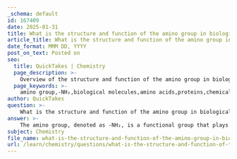 ```yaml
---
_schema: default
id: 167409
date: 2025-01-31
title: What is the structure and function of the amino group in biological molecules?
article_title: What is the structure and function of the amino group in biological molecules?
date_format: MMM DD, YYYY
post_on_text: Posted on
seo:
  title: QuickTakes | Chemistry
  page_description: >-
    Overview of the structure and function of the amino group in biological molecules, including its role in amino acids and proteins and its influence on solubility, reactivity, and biological processes.
  page_keywords: >-
    amino group,-NH₂,biological molecules,amino acids,proteins,chemical composition,hydrophilic,basicity,protein structure,peptide bonds,buffering capacity,biological processes
author: QuickTakes
question: >-
    What is the structure and function of the amino group in biological molecules?
answer: >-
    The amino group, denoted as -NH₂, is a functional group that plays a crucial role in the structure and function of biological molecules, particularly amino acids and proteins. Here’s a detailed overview of its structure and function:\n\n### Structure of the Amino Group\n- **Chemical Composition**: The amino group consists of one nitrogen atom (N) bonded to two hydrogen atoms (H). This gives it the formula -NH₂.\n- **Basic Nature**: The nitrogen atom has a lone pair of electrons, allowing it to act as a base by accepting a proton (H⁺), which can contribute to the basicity of amino acids.\n\n### Function of the Amino Group in Biological Molecules\n1. **Role in Amino Acids**:\n   - Amino acids, the building blocks of proteins, contain an amino group, a carboxyl group (-COOH), and a variable side chain (R group). The presence of the amino group is essential for classifying these molecules as amino acids.\n   - The amino group contributes to the overall polarity of amino acids, making them hydrophilic (water-attracting). This property is crucial for their solubility in biological fluids and their interactions with other molecules, including enzymes and substrates.\n\n2. **Influence on Protein Structure**:\n   - The amino group affects the chemical properties of amino acids, influencing how they interact with one another. These interactions are vital for the folding and stability of proteins. The specific arrangement of amino acids, determined by their side chains and functional groups, dictates the protein's three-dimensional structure and function.\n   - The amino group also plays a role in forming peptide bonds during protein synthesis, linking amino acids together to form polypeptides.\n\n3. **Buffering Capacity**:\n   - Amino groups contribute to the buffering capacity in biological systems, helping to maintain pH homeostasis by reversibly binding and releasing protons. This is particularly important in maintaining the proper functioning of enzymes and other biological processes.\n\n4. **Biological Processes**:\n   - Amino groups are essential components of neurotransmitters and other biologically active molecules, playing critical roles in various biological processes, including signal transduction and metabolic pathways.\n\n### Summary\nIn summary, the amino group is a fundamental component of amino acids, influencing their solubility, reactivity, and interactions in biological systems. Its basic nature and ability to participate in hydrogen bonding and proton transfer are crucial for the structure and function of proteins, making it a vital functional group in biochemistry.
subject: Chemistry
file_name: what-is-the-structure-and-function-of-the-amino-group-in-biological-molecules.md
url: /learn/chemistry/questions/what-is-the-structure-and-function-of-the-amino-group-in-biological-molecules
---
```


&nbsp;